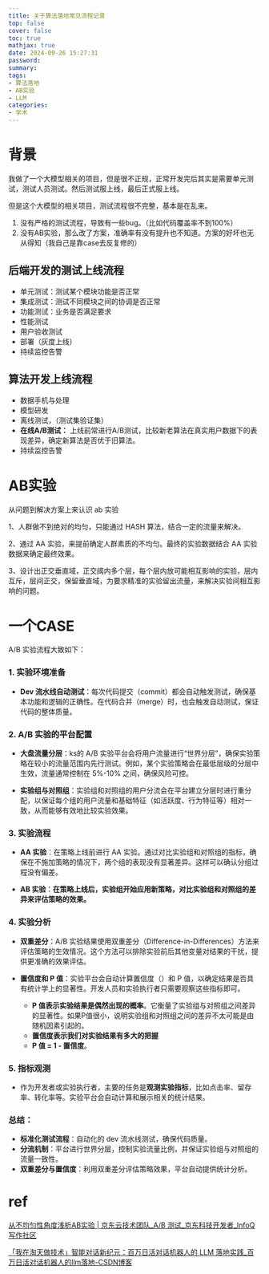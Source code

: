 ```yaml
---
title: 关于算法落地常见流程记录
top: false
cover: false
toc: true
mathjax: true
date: 2024-09-26 15:27:31
password:
summary:
tags:
- 算法落地
- AB实验
- LLM
categories:
- 学术
---
```




# 背景

我做了一个大模型相关的项目，但是很不正规，正常开发完后其实是需要单元测试，测试人员测试。然后测试服上线，最后正式服上线。

但是这个大模型的相关项目，测试流程很不完整，基本是在乱来。

1. 没有严格的测试流程，导致有一些bug。（比如代码覆盖率不到100%）
2. 没有AB实验，那么改了方案，准确率有没有提升也不知道。方案的好坏也无从得知（我自己是靠case去反复修的）



## 后端开发的测试上线流程

- 单元测试：测试某个模块功能是否正常
- 集成测试：测试不同模块之间的协调是否正常
- 功能测试：业务是否满足要求
- 性能测试
- 用户验收测试
- 部署（灰度上线）
- 持续监控告警



## 算法开发上线流程

- 数据手机与处理
- 模型研发
- 离线测试，（测试集验证集）
- **在线A/B测试：**
  上线前常进行A/B测试，比较新老算法在真实用户数据下的表现差异，确定新算法是否优于旧算法。
- 持续监控告警







# AB实验

从问题到解决方案上来认识 ab 实验

1、人群做不到绝对的均匀，只能通过 HASH 算法，结合一定的流量来解决。

2、通过 AA 实验，来提前确定人群素质的不均匀。最终的实验数据结合 AA 实验数据来确定最终效果。

3、设计出正交垂直域，正交阈内多个层，每个层内放可能相互影响的实验，层内互斥，层间正交，保留垂直域，为要求精准的实验留出流量，来解决实验间相互影响的问题。



# 一个CASE

A/B 实验流程大致如下：

### 1. **实验环境准备**
- **Dev 流水线自动测试**：每次代码提交（commit）都会自动触发测试，确保基本功能和逻辑的正确性。在代码合并（merge）时，也会触发自动测试，保证代码的整体质量。
### 2. **A/B 实验的平台配置**
- **大盘流量分层**：ks的 A/B 实验平台会将用户流量进行“世界分层”，确保实验策略在较小的流量范围内先行测试。例如，某个实验策略会在最低层级的分层中生效，流量通常控制在 5%-10% 之间，确保风险可控。
  
- **实验组与对照组**：实验组和对照组的用户分流会在平台建立分层时进行重分配，以保证每个组的用户流量和基础特征（如活跃度、行为特征等）相对一致，从而能够有效地比较实验效果。

### 3. **实验流程**
- **AA 实验**：在策略上线前进行 AA 实验。通过对比实验组和对照组的指标，确保在不施加策略的情况下，两个组的表现没有显著差异。这样可以确认分组过程没有偏差。
  
- **AB 实验**：**在策略上线后，实验组开始应用新策略，对比实验组和对照组的差异来评估策略的效果。**

### 4. **实验分析**
- **双重差分**：A/B 实验结果使用双重差分（Difference-in-Differences）方法来评估策略的生效情况。这个方法可以排除实验前后其他变量对结果的干扰，提供更准确的效果评估。
  
- **置信度和 P 值**：实验平台会自动计算置信度（）和 P 值，以确定结果是否具有统计学上的显著性。开发人员和实验执行者只需要观察这些指标即可。
  - **P 值表示实验结果是偶然出现的概率**。它衡量了实验组与对照组之间差异的显著性。如果P值很小，说明实验组和对照组之间的差异不太可能是由随机因素引起的。
  - **置信度表示我们对实验结果有多大的把握**
  - **P 值 = 1 - 置信度**。


### 5. **指标观测**
- 作为开发者或实验执行者，主要的任务是**观测实验指标**，比如点击率、留存率、转化率等。实验平台会自动计算和展示相关的统计结果。

### 总结：
- **标准化测试流程**：自动化的 dev 流水线测试，确保代码质量。
- **分流机制**：平台进行世界分层，控制实验流量比例，并保证实验组与对照组的流量一致性。
- **双重差分与置信度**：利用双重差分评估策略效果，平台自动提供统计分析。



# ref

[从不均匀性角度浅析AB实验 | 京东云技术团队_A/B 测试_京东科技开发者_InfoQ写作社区](https://xie.infoq.cn/article/2f4ca8adc1b2f99b524f0b452)

[「我在淘天做技术」智能对话新纪元：百万日活对话机器人的 LLM 落地实践_百万日活对话机器人的llm落地-CSDN博客](https://blog.csdn.net/AlibabaTech1024/article/details/135771232)



